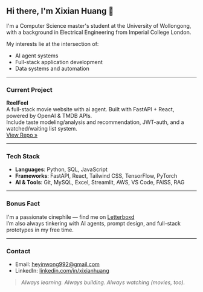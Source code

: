 ## Hi there, I'm Xixian Huang 👋

I'm a Computer Science master's student at the University of Wollongong, with a background in Electrical Engineering from Imperial College London.

My interests lie at the intersection of:
- AI agent systems
- Full-stack application development
- Data systems and automation

---

### Current Project

**ReelFeel**  
A full-stack movie website with ai agent. Built with FastAPI + React, powered by OpenAI & TMDB APIs.  
Include taste modeling/analysis and recommendation, JWT-auth, and a watched/waiting list system.  
[View Repo »](https://github.com/heyinwong/reelfeel)


---

### Tech Stack

- **Languages**: Python, SQL, JavaScript  
- **Frameworks**: FastAPI, React, Tailwind CSS, TensorFlow, PyTorch  
- **AI & Tools**: Git, MySQL, Excel, Streamlit, AWS, VS Code, FAISS, RAG

---

### Bonus Fact

I'm a passionate cinephile — find me on [Letterboxd](https://letterboxd.com/XixianH/)  
I’m also always tinkering with AI agents, prompt design, and full-stack prototypes in my free time.

---

### Contact

- Email: heyinwong992@gmail.com  
- LinkedIn: [linkedin.com/in/xixianhuang](https://www.linkedin.com/in/xixianhuang)

> _Always learning. Always building. Always watching (movies, too)._

